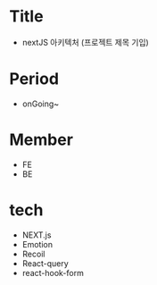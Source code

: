 # Title

- nextJS 아키텍처 (프로젝트 제목 기입)

# Period

- onGoing~

# Member

- FE
- BE

# tech

- NEXT.js
- Emotion
- Recoil
- React-query
- react-hook-form
